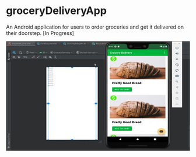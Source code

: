 # groceryDeliveryApp
An Android application for users to order groceries and get it delivered on their doorstep. [In Progress]

<img src="updatedProject.JPG" width="600" height="300">

